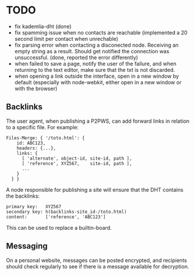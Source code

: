 TODO
====

- fix kademlia-dht (done)
- fix spamming issue when no contacts are reachable (implemented a 20 second
  limit per contact when unrechable)
- fix parsing error when contacting a disconected node. Receiving an empty
  string as a result. Should get notified the connection was unsuccessful.
  (done, reported the error differently)
- when failed to save a page, notify the user of the failure, and when
  returning to the text editor, make sure that the txt is not discarded.
- when opening a link outside the interface, open in a new window by default
  (especially with node-webkit, either open in a new window or with the
  browser)

Backlinks
---------

The user agent, when publishing a P2PWS, can add forward links in relation to a
specific file. For example:

    Files-Merge: { '/toto.html': {
        id: ABC123,
        headers: {...},
        links: {
          [ 'alternate', object-id, site-id, path ],
          [ 'reference', XYZ567,    site-id, path ],
          ...
        }
      } }

A node responsible for publishing a site will ensure that the DHT contains the
backlinks:

    primary key:   XYZ567
    secondary key: h(backlinks-site_id-/toto.html)
    content:       ['reference', 'ABC123']

This can be used to replace a builtin-board.

Messaging
---------

On a personal website, messages can be posted encrypted, and recipients should
check regularly to see if there is a message available for decryption.

